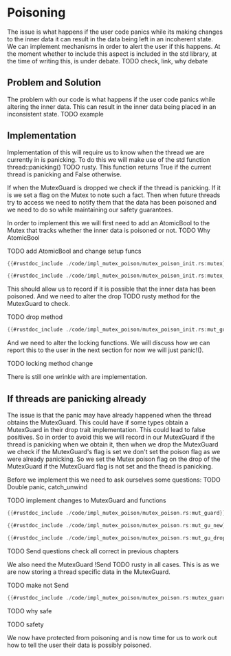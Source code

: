 # Poisoning

 The issue is what happens if the user code panics while its making changes to the inner data it can result in the data being left in an incoherent state.
We can implement mechanisms in order to alert the user if this happens. At the moment whether to include this aspect is included in the std library, at the time of writing this, is under debate. TODO check, link, why debate


## Problem and Solution
The problem with our code is what happens if the user code panics while altering the inner data. This can result in the inner data being placed in an inconsistent state. TODO example

## Implementation
Implementation of this will require us to know when the thread we are currently in is panicking. To do this we will make use of the std function thread::panicking() TODO rusty. This function returns True if the current thread is panicking and False otherwise.

If when the MutexGuard is dropped we check if the thread is panicking. If it is we set a flag on the Mutex to note such a fact. Then when future threads try to access we need to notify them that the data has been poisoned and we need to do so while maintaining our safety guarantees.

In order to implement this we will first need to add an AtomicBool to the Mutex that tracks whether the inner data is poisoned or not. TODO Why AtomicBool

TODO add AtomicBool and change setup funcs
```rust
{{#rustdoc_include ./code/impl_mutex_poison/mutex_poison_init.rs:mutex}}
```

```rust
{{#rustdoc_include ./code/impl_mutex_poison/mutex_poison_init.rs:mutex_fun}}
```


This should allow us to record if it is possible that the inner data has been poisoned.
And we need to alter the drop TODO rusty method for the MutexGuard to check.

TODO drop method
```rust
{{#rustdoc_include ./code/impl_mutex_poison/mutex_poison_init.rs:mut_guard_drop}}
```


And we need to alter the locking functions. We will discuss how we can report this to the user in the next section for now we will just panic!().

TODO locking method change

There is still one wrinkle with are implementation.

## If threads are panicking already
The issue is that the panic may have already happened when the thread obtains the MutexGuard. This could have if some types obtain a MutexGuard in their drop trait implementation. This could lead to false positives. So in order to avoid this we will record in our MutexGuard if the thread is panicking when we obtain it, then when we drop the MutexGuard we check if the MutexGuard's flag is set we don't set the poison flag as we were already panicking.
So we set the Mutex poison flag  on the drop of the MutexGuard if the MutexGuard flag is not set and the thead is panicking.

Before we implement this we need to ask ourselves some questions: TODO Double panic, catch_unwind

TODO implement changes to MutexGuard and functions
```rust
{{#rustdoc_include ./code/impl_mutex_poison/mutex_poison.rs:mut_guard}}
```

```rust
{{#rustdoc_include ./code/impl_mutex_poison/mutex_poison.rs:mut_gu_new}}
```

```rust
{{#rustdoc_include ./code/impl_mutex_poison/mutex_poison.rs:mut_gu_drop}}
```


TODO Send questions check all correct in previous chapters

We also need the MutexGuard !Send TODO rusty in all cases. This is as we are now storing a thread specific data in the MutexGuard.

TODO make not Send
```rust
{{#rustdoc_include ./code/impl_mutex_poison/mutex_poison.rs:mutex_guard_send_sync}}
```

TODO why safe

TODO safety

We now have protected from poisoning and is now time for us to work out how to tell the user their data is possibly poisoned.















